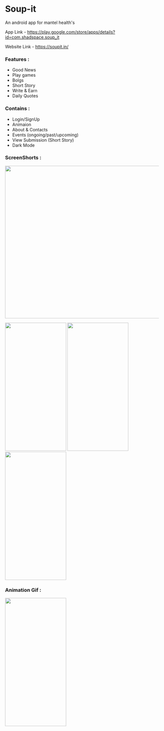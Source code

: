 # Soup-it

An android app for  mantel health's


App Link - https://play.google.com/store/apps/details?id=com.shadspace.soup_it 

Website Link - https://soupit.in/

### Features : 
* Good News
* Play games
* Bolgs
* Short Story
* Write & Earn
* Daily Quotes


### Contains : 
* Login/SignUp
* Animaion 
* About & Contacts 
* Events (ongoing/past/upcoming)
* View Submission (Short Story) 
* Dark Mode


### ScreenShorts :
<img src="https://user-images.githubusercontent.com/54468833/136050858-888d79c2-385c-4b36-a5cd-41131bd6f744.png" width="1024" height="500">

<img src="https://user-images.githubusercontent.com/54468833/136051211-b5f998d4-2ff2-4f06-bbf7-1c00a87d3439.png" width="200" height="420">      <img src="https://user-images.githubusercontent.com/54468833/136051211-b5f998d4-2ff2-4f06-bbf7-1c00a87d3439.png" width="200" height="420">      <img src="https://user-images.githubusercontent.com/54468833/136052248-7ac3fb7b-517b-4981-abc3-fc743368b5dc.png" width="200" height="420">      

### Animation Gif :

<img src="https://user-images.githubusercontent.com/54468833/136056438-ec48973c-0598-44c8-b748-aafb051ccc6b.gif" width="200" height="420">



